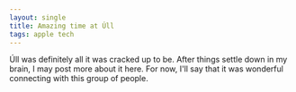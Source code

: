 ```yaml
---
layout: single
title: Amazing time at Úll
tags: apple tech
---
```

Úll was definitely all it was cracked up to be. After things settle down in my brain, I may post more about it here. For now, I'll say that it was wonderful connecting with this group of people.